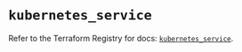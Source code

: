 # `kubernetes_service`

Refer to the Terraform Registry for docs: [`kubernetes_service`](https://registry.terraform.io/providers/hashicorp/kubernetes/2.32.0/docs/resources/service).
